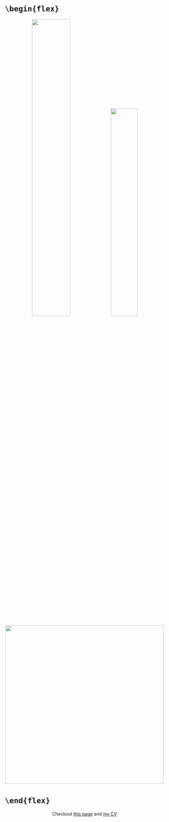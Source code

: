 # `\begin{flex}`
<div align="center" >
<img width="49%" src="https://github-readme-stats.vercel.app/api?username=iliayar&show_icons=true&theme=radical" />
<img width="41%" src="https://github-readme-stats.vercel.app/api/top-langs/?username=iliayar&layout=compact&theme=radical&hide=Jupyter%20Notebook" />
</div>

<div align="center" >
<a href="https://codestats.net/users/iliayar"><img width="500px" src="https://codestats-readme.avior.me/api?username=iliayar&theme=radical&card_width=500" /></a>
</div>
<!--
<div align="center" >
<img src="https://codestats-readme.avior.me/api/history?username=iliayar&theme=radical&card_width=500&hide=org,Terminal%20(Zsh)" />
</div>
--!>


# `\end{flex}`

<div align="center">
Checkout <a href="https://ilyay.space">this page</a> and <a href="https://ilyay.space/other/cv/cv.pdf">my CV</a>
</div>
